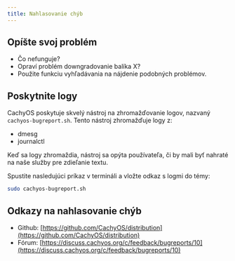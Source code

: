 ```yaml
---
title: Nahlasovanie chýb
---
```


## Opíšte svoj problém

- Čo nefunguje?
- Opraví problém downgradovanie balíka X?
- Použite funkciu vyhľadávania na nájdenie podobných problémov.

## Poskytnite logy

CachyOS poskytuje skvelý nástroj na zhromažďovanie logov, nazvaný `cachyos-bugreport.sh`.
Tento nástroj zhromažďuje logy z:

- dmesg
- journalctl

Keď sa logy zhromaždia, nástroj sa opýta používateľa, či by mali byť nahraté na naše služby pre zdieľanie textu.

Spustite nasledujúci príkaz v termináli a vložte odkaz s logmi do témy:

```sh
sudo cachyos-bugreport.sh
```

## Odkazy na nahlasovanie chýb

- Github: [https://github.com/CachyOS/distribution](https://github.com/CachyOS/distribution)
- Fórum: [https://discuss.cachyos.org/c/feedback/bugreports/10](https://discuss.cachyos.org/c/feedback/bugreports/10)
